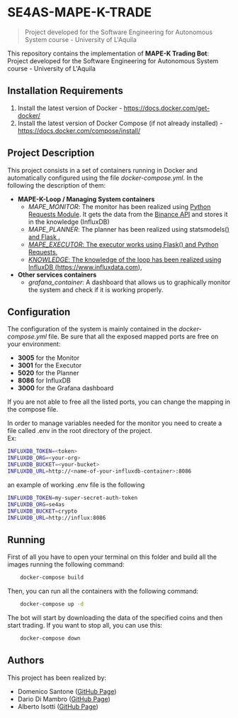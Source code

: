 # SE4AS-MAPE-K-TRADE
> Project developed for the Software Engineering for Autonomous System course - University of L'Aquila

This repository contains the implementation of **MAPE-K Trading Bot**: Project developed for the Software Engineering for Autonomous System course - University of L'Aquila

## Installation Requirements
1. Install the latest version of Docker - https://docs.docker.com/get-docker/
2. Install the latest version of Docker Compose (if not already installed) - https://docs.docker.com/compose/install/

## Project Description

This project consists in a set of containers running in Docker and automatically configured using the file *docker-compose.yml*. In the following the description of them:

 - **MAPE-K-Loop / Managing System containers**
	 - *MAPE_MONITOR*: The monitor has been realized using <a href="https://requests.readthedocs.io/en/latest/">Python Requests Module</a>. It gets the data from the <a href="https://www.binance.com/en/binance-api">Binance API<a> and stores it in the knowledge (InfluxDB)  
	 - *MAPE_PLANNER*: The planner has been realized using statsmodels(<a href="https://www.statsmodels.org/stable/index.html">) and Flask <a href="https://flask.palletsprojects.com/en/2.3.x/">. 
	 - *MAPE_EXECUTOR*: The executor works using Flask(<a href="https://flask.palletsprojects.com/en/2.3.x/">) and <a href="https://requests.readthedocs.io/en/latest/">Python Requests.
	 - *KNOWLEDGE*: The knowledge of the loop has been realized using InfluxDB (https://www.influxdata.com), 
 - **Other services containers**
	 - *grafana_container*: A dashboard that allows us to graphically monitor the system and check if it is working properly.
## Configuration
The configuration of the system is mainly contained in the *docker-compose.yml* file. Be sure that all the exposed mapped ports are free on your environment:
- **3005** for the Monitor
- **3001** for the Executor
- **5020** for the Planner
- **8086** for InfluxDB
- **3000** for the Grafana dashboard

If you are not able to free all the listed ports, you can change the mapping in the compose file.

In order to manage variables needed for the monitor you need to create a file called .env in the root directory of the project. \
 Ex:
 ```bash
INFLUXDB_TOKEN=<token>
INFLUXDB_ORG=<your-org>
INFLUXDB_BUCKET=<your-bucket>
INFLUXDB_URL=http://<name-of-your-influxdb-container>:8086
  ```
an example of working .env file is the following
```bash
INFLUXDB_TOKEN=my-super-secret-auth-token
INFLUXDB_ORG=se4as
INFLUXDB_BUCKET=crypto
INFLUXDB_URL=http://influx:8086
```


## Running 
First of all you have to open your terminal on this folder and build all the images running the following command:
```bash
    docker-compose build
```
Then, you can run all the containers with the following command:
```bash
    docker-compose up -d
```
The bot will start by downloading the data of the specified coins and then start trading.
If you want to stop all, you can use this:
```bash
    docker-compose down
```
    
 
## Authors
This project has been realized by:
- Domenico Santone (<a href="https://github.com/sant1dom">GitHub Page</a>)
- Dario Di Mambro (<a href="https://github.com/ddm18">GitHub Page</a>)
- Alberto Isotti (<a href="https://github.com/albertoisotti">GitHub Page</a>)


